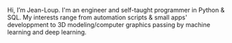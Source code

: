 Hi, I’m Jean-Loup. I'm an engineer and self-taught programmer in Python & SQL. My interests range from automation scripts & small apps' developpment to 3D modeling/computer graphics passing by machine learning and deep learning.

<!---
jlgregorio/jlgregorio is a ✨ special ✨ repository because its `README.md` (this file) appears on your GitHub profile.
You can click the Preview link to take a look at your changes.
--->
